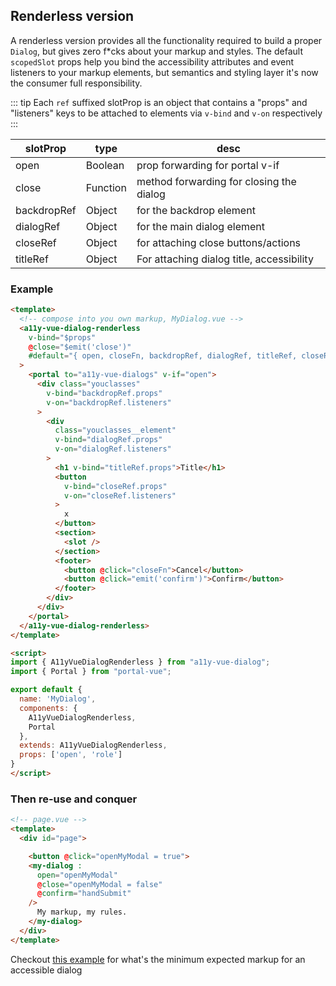 ## Renderless version <Badge text="beta" type="warn"/> <Badge text="0.4.0+" />

A renderless version provides all the functionality required to build a proper `Dialog`, but gives zero f*cks about your markup and styles. The default `scopedSlot` props help you bind the accessibility attributes and event listeners to your markup elements, but semantics and styling layer it's now the consumer full responsibility.

::: tip
Each `ref` suffixed slotProp is an object that contains a "props" and "listeners" keys to be attached to elements via `v-bind` and `v-on` respectively
:::

| slotProp    | type     | desc
| ------------| -------- | ---- |
| open        | Boolean  | prop forwarding for portal v-if   
| close       | Function | method forwarding for closing the dialog   
| backdropRef | Object   | for the backdrop element
| dialogRef   | Object   | for the main dialog element
| closeRef    | Object   | for attaching close buttons/actions
| titleRef    | Object   | For attaching dialog title, accessibility 


### Example
```html
<template>
  <!-- compose into you own markup, MyDialog.vue -->
  <a11y-vue-dialog-renderless 
    v-bind="$props"
    @close="$emit('close')"
    #default="{ open, closeFn, backdropRef, dialogRef, titleRef, closeRef }"
  >
    <portal to="a11y-vue-dialogs" v-if="open">
      <div class="youclasses" 
        v-bind="backdropRef.props" 
        v-on="backdropRef.listeners"
      >
        <div 
          class="youclasses__element" 
          v-bind="dialogRef.props" 
          v-on="dialogRef.listeners"
        >
          <h1 v-bind="titleRef.props">Title</h1> 
          <button 
            v-bind="closeRef.props" 
            v-on="closeRef.listeners"
          >
            x
          </button>
          <section>
            <slot />
          </section>
          <footer>
            <button @click="closeFn">Cancel</button>
            <button @click="emit('confirm')">Confirm</button>
          </footer>
        </div>
      </div>
    </portal>
  </a11y-vue-dialog-renderless>
</template>

<script>
import { A11yVueDialogRenderless } from "a11y-vue-dialog";
import { Portal } from "portal-vue";

export default {
  name: 'MyDialog',
  components: {
    A11yVueDialogRenderless,
    Portal
  },
  extends: A11yVueDialogRenderless,
  props: ['open', 'role']
}
</script>
```

### Then re-use and conquer

```html
<!-- page.vue -->
<template>
  <div id="page">

    <button @click="openMyModal = true">
    <my-dialog :
      open="openMyModal" 
      @close="openMyModal = false" 
      @confirm="handSubmit"
    />
      My markup, my rules.
    </my-dialog>
  </div>
</template>
```

Checkout [this example](https://github.com/edenspiekermann/a11y-dialog#expected-dom-structure) for what's the minimum expected markup for an accessible dialog